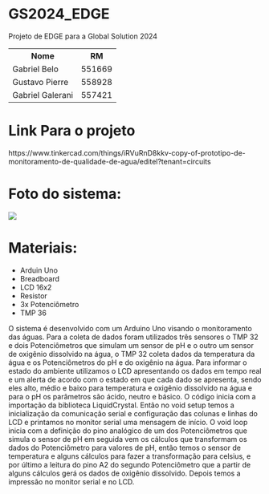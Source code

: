 # GS2024_EDGE
Projeto de EDGE para a Global Solution 2024

<table>
  <tr>
    <th> Nome </th>
    <th> RM </th>
  </tr>
  <tr>
    <td> Gabriel Belo </td>
    <td> 551669 </td>
  </tr>
  <tr>
    <td>Gustavo Pierre</td>
    <td>558928</td>
  </tr>
  <td> Gabriel Galerani </td>
  <td> 557421 </td>
</table>


<h1>Link Para o projeto</h1>
https://www.tinkercad.com/things/iRVuRnD8kkv-copy-of-prototipo-de-monitoramento-de-qualidade-de-agua/editel?tenant=circuits


<h1>Foto do sistema:</h1>
<img src="https://github.com/gabriel-belo/GS2024_EDGE/assets/126474319/06aa14d8-ca34-4ceb-b544-d78c9c64fc0b"/>


<h1>Materiais:</h1>
<ul>
  <li>Arduin Uno</li>
  <li>Breadboard</li>
  <li>LCD 16x2</li>
  <li>Resistor</li>
  <li>3x Potenciômetro</li>
  <li>TMP 36</li>
</ul>


O sistema é desenvolvido com um Arduino Uno visando o monitoramento das águas. Para a coleta de dados foram utilizados três sensores o TMP 32 e dois Potenciômetros que simulam um sensor de pH e o outro um sensor de oxigênio dissolvido na água, o TMP 32 coleta dados da temperatura da água e os Potenciômetros do pH e do oxigênio na água. Para informar o estado do ambiente utilizamos o LCD apresentando os dados em tempo real e um alerta de acordo com o estado em que cada dado se apresenta, sendo eles alto, médio e baixo para temperatura e oxigênio dissolvido na água e para o pH os parâmetros são ácido, neutro e básico. O código inicia com a importação da biblioteca LiquidCrystal. Então no void setup temos a inicialização da comunicação serial e configuração das colunas e linhas do LCD e printamos no monitor serial uma mensagem de início. 
O void loop inicia com a definição do pino analógico de um dos Potenciômetros que simula o sensor de pH em seguida vem os cálculos que transformam os dados do Potenciômetro para valores de pH, então temos o sensor de temperatura e alguns cálculos para fazer a transformação para celsius, e por último a leitura do pino A2 do segundo Potenciômetro que a partir de alguns cálculos gerá os dados de oxigênio dissolvido. Depois temos a impressão no monitor serial e no LCD.
